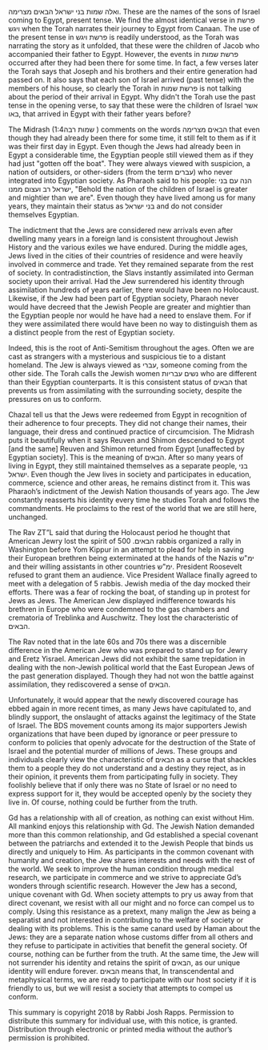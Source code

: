 ואלה שמות בני ישראל הבאים מצרימה. These are the names of the sons of Israel coming to Egypt, present tense. We find the almost identical verse in פרשת ויגש when the Torah narrates their journey to Egypt from Canaan. The use of the present tense in פרשת ויגש is readily understood, as the Torah was narrating the story as it unfolded, that these were the children of Jacob who accompanied their father to Egypt. However, the events in פרשת שמות occurred after they had been there for some time. In fact, a few verses later the Torah says that Joseph and his brothers and their entire generation had passed on. It also says that each son of Israel arrived (past tense) with the members of his house, so clearly the Torah in פרשת שמות is not talking about the period of their arrival in Egypt. Why didn't the Torah use the past tense in the opening verse, to say that these were the children of Israel אשר באו, that arrived in Egypt with their father years before?


The Midrash (1:4שמות רבה ) comments on the words הבאים מצרימה that even though they had already been there for some time, it still felt to them as if it was their first day in Egypt. Even though the Jews had already been in Egypt a considerable time, the Egyptian people still viewed them as if they had just "gotten off the boat". They were always viewed with suspicion, a nation of outsiders, or other-siders (from the term עברים) who never integrated into Egyptian society. As Pharaoh said to his people: הנה עם בני ישראל רב ועצום ממנו, "Behold the nation of the children of Israel is greater and mightier than we are". Even though they have lived among us for many years, they maintain their status as בני ישראל and do not consider themselves Egyptian.


The indictment that the Jews are considered new arrivals even after dwelling many years in a foreign land is consistent throughout Jewish History and the various exiles we have endured. During the middle ages, Jews lived in the cities of their countries of residence and were heavily involved in commerce and trade. Yet they remained separate from the rest of society. In contradistinction, the Slavs instantly assimilated into German society upon their arrival. Had the Jew surrendered his identity through assimilation hundreds of years earlier, there would have been no Holocaust. Likewise, if the Jew had been part of Egyptian society, Pharaoh never would have decreed that the Jewish People are greater and mightier than the Egyptian people nor would he have had a need to enslave them. For if they were assimilated there would have been no way to distinguish them as a distinct people from the rest of Egyptian society. 

Indeed, this is the root of Anti-Semitism throughout the ages. Often we are cast as strangers with a mysterious and suspicious tie to a distant homeland. The Jew is always viewed as עברי, someone coming from the other side. The Torah calls the Jewish women נשים עבריות who are different than their Egyptian counterparts. It is this consistent status of הבאים that prevents us from assimilating with the surrounding society, despite the pressures on us to conform.


Chazal tell us that the Jews were redeemed from Egypt in recognition of their adherence to four precepts. They did not change their names, their language, their dress and continued practice of circumcision. The Midrash puts it beautifully when it says Reuven and Shimon descended to Egypt [and the same] Reuven and Shimon returned from Egypt [unaffected by Egyptian society]. This is the meaning of הבאים. After so many years of living in Egypt, they still maintained themselves as a separate people, בני ישראל. Even though the Jew lives in society and participates in education, commerce, science and other areas, he remains distinct from it. This was Pharaoh’s indictment of the Jewish Nation thousands of years ago. The Jew constantly reasserts his identity every time he studies Torah and follows the commandments. He proclaims to the rest of the world that we are still here, unchanged.


The Rav ZT”L said that during the Holocaust period he thought that American
Jewry lost the spirit of הבאים. 500 rabbis organized a rally in Washington before Yom Kippur in an attempt to plead for help in saving their European brethren being exterminated at the hands of the Nazis ימ"ש and their willing assistants in other countries ימ"ש. President Roosevelt refused to grant them an audience.
Vice President Wallace finally agreed to meet with a delegation of 5 rabbis. Jewish media of the day mocked their efforts. There was a fear of rocking the boat, of standing up in protest for Jews as Jews. The American Jew displayed indifference towards his brethren in Europe who were condemned to the gas chambers and crematoria of Treblinka and Auschwitz. They lost the characteristic of הבאים. 


The Rav noted that in the late 60s and 70s there was a discernible difference in the American Jew who was prepared to stand up for Jewry and Eretz Yisrael. American Jews did not exhibit the same trepidation in dealing with the non-Jewish political world that the East European Jews of the past generation displayed. Though they had not won the battle against assimilation, they rediscovered a sense of הבאים. 


Unfortunately, it would appear that the newly discovered courage has ebbed again in more recent times, as many Jews have capitulated to, and blindly support, the onslaught of attacks against the legitimacy of the State of Israel. The BDS movement counts among its major supporters Jewish organizations that have been duped by ignorance or peer pressure to conform to policies that openly advocate for the destruction of the State of Israel and the potential murder of millions of Jews. These groups and individuals clearly view the characteristic of הבאים as a curse that shackles them to a people they do not understand and a destiny they reject, as in their opinion, it prevents them from participating fully in society. They foolishly believe that if only there was no State of Israel or no need to express support for it, they would be accepted openly by the society they live in. Of course, nothing could be further from the truth. 


Gd has a relationship with all of creation, as nothing can exist without Him. All mankind enjoys this relationship with Gd. The Jewish Nation demanded more than this common relationship, and Gd established a special covenant between the patriarchs and extended it to the Jewish People that binds us directly and uniquely to Him. As participants in the common covenant with humanity and creation, the Jew shares interests and needs with the rest of the world. We seek to improve the human condition through medical research, we participate in commerce and we strive to appreciate Gd’s wonders through scientific research. However the Jew has a second, unique covenant with Gd. When society attempts to pry us away from that direct covenant, we resist with all our might and no force can compel us to comply. Using this resistance as a pretext, many malign the Jew as being a separatist and not interested in contributing to the welfare of society or dealing with its problems. This is the same canard used by Haman about the Jews: they are a separate nation whose customs differ from all others and they refuse to participate in activities that benefit the general society. Of course, nothing can be further from the truth. At the same time, the Jew will not surrender his identity and retains the spirit of הבאים, as our unique identity will endure forever. הבאים means that, In transcendental and metaphysical terms, we are ready to participate with our host society if it is friendly to us, but we will resist a society that attempts to compel us conform.


This summary is copyright 2018 by Rabbi Josh Rapps. Permission to distribute this summary for individual use, with this notice, is granted. Distribution through electronic or printed media without the author’s permission is prohibited.

